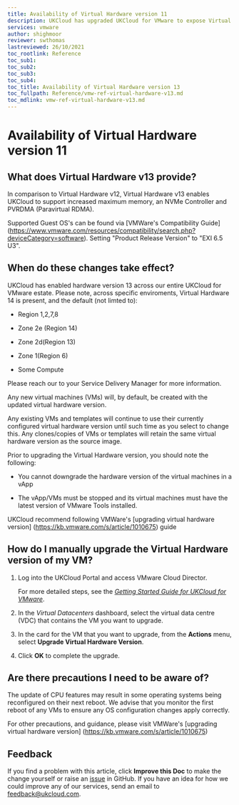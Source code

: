 ```yaml
---
title: Availability of Virtual Hardware version 11
description: UKCloud has upgraded UKCloud for VMware to expose Virtual Hardware version 11
services: vmware
author: shighmoor
reviewer: swthomas
lastreviewed: 26/10/2021
toc_rootlink: Reference
toc_sub1: 
toc_sub2:
toc_sub3:
toc_sub4:
toc_title: Availability of Virtual Hardware version 13
toc_fullpath: Reference/vmw-ref-virtual-hardware-v13.md
toc_mdlink: vmw-ref-virtual-hardware-v13.md
---
```


# Availability of Virtual Hardware version 11

## What does Virtual Hardware v13 provide?

In comparison to Virtual Hardware v12, Virtual Hardware v13 enables UKCloud to support increased maximum memory, an NVMe Controller and PVRDMA (Paravirtual RDMA). 

Supported Guest OS's can be found via [VMWare's Compatibility Guide] (https://www.vmware.com/resources/compatibility/search.php?deviceCategory=software). Setting "Product Release Version" to "EXI 6.5 U3".


## When do these changes take effect?

UKCloud has enabled hardware version 13 across our entire UKCloud for VMware estate. Please note, across specific enviroments, Virtual Hardware 14 is present, and the default (not limted to):
- Region 1,2,7,8  

- Zone 2e (Region 14)

- Zone 2d(Region 13)

- Zone 1(Region 6)

- Some Compute

Please reach our to your Service Delivery Manager for more information.

Any new virtual machines (VMs) will, by default, be created with the updated virtual hardware version. 

Any existing VMs and templates will continue to use their currently configured virtual hardware version until such time as you select to change this. Any clones/copies of VMs or templates will retain the same virtual hardware version as the source image.

Prior to upgrading the Virtual Hardware version, you should note the following:

- You cannot downgrade the hardware version of the virtual machines in a vApp

- The vApp/VMs must be stopped and its virtual machines must have the latest version of VMware Tools installed.

UKCloud recommend following VMWare's [upgrading virtual hardware version] (https://kb.vmware.com/s/article/1010675) guide

## How do I manually upgrade the Virtual Hardware version of my VM?

1. Log into the UKCloud Portal and access VMware Cloud Director.

    For more detailed steps, see the [*Getting Started Guide for UKCloud for VMware*](vmw-gs.md).

2. In the *Virtual Datacenters* dashboard, select the virtual data centre (VDC) that contains the VM you want to upgrade.

3. In the card for the VM that you want to upgrade, from the **Actions** menu, select **Upgrade Virtual Hardware Version**.

4. Click **OK** to complete the upgrade.

## Are there precautions I need to be aware of?

The update of CPU features may result in some operating systems being reconfigured on their next reboot. We advise that you monitor the first reboot of any VMs to ensure any OS configuration changes apply correctly.

For other precautions, and guidance, please visit VMWare's [upgrading virtual hardware version] (https://kb.vmware.com/s/article/1010675)

## Feedback

If you find a problem with this article, click **Improve this Doc** to make the change yourself or raise an [issue](https://github.com/UKCloud/documentation/issues) in GitHub. If you have an idea for how we could improve any of our services, send an email to <feedback@ukcloud.com>.
